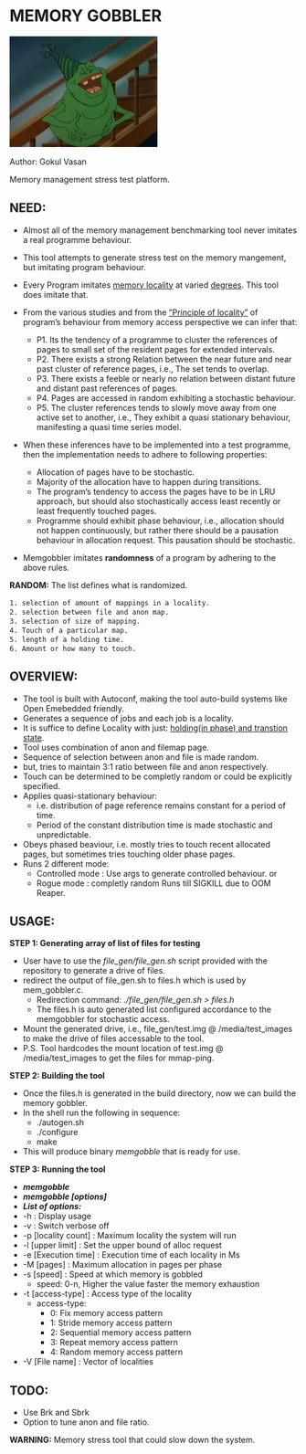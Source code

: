  MEMORY GOBBLER
===============

![picture alt](https://github.com/gokulvasan/MemoryManagementPhaseBasedStressTest/blob/master/MemoryGobbler.jpg "Memory gobbler")

Author: Gokul Vasan

Memory management stress test platform.

NEED:
-----
* Almost all of the memory management benchmarking tool never imitates a real programme behaviour.
* This tool attempts to generate stress test on the memory mangement, but imitating program behaviour.
* Every Program imitates [memory locality](https://en.wikipedia.org/wiki/Locality_of_reference "locality of reference wiki page") at varied [degrees]( https://dl.acm.org/citation.cfm?id=360227 "Characteristics of Program Localities"). This tool does imitate that.
* From the various studies and from the [”Principle of locality”](https://dl.acm.org/citation.cfm?id=1070856) of program’s behaviour from memory access perspective we can infer that:
	* P1. Its the tendency of a programme to cluster the references of pages to small set of the resident pages for extended intervals.
	* P2. There exists a strong Relation between the near future and near past cluster of reference pages, i.e., The set tends to overlap.
	* P3. There exists a feeble or nearly no relation between distant future and distant past references of pages.
	* P4. Pages are accessed in random exhibiting a stochastic behaviour.
	* P5. The cluster references tends to slowly move away from one active set to another, i.e., They exhibit a quasi stationary behaviour, manifesting a quasi time series model.
* When these inferences have to be implemented into a test programme, then the implementation needs to adhere to following properties:
	* Allocation of pages have to be stochastic.
	* Majority of the allocation have to happen during transitions.
	* The program’s tendency to access the pages have to be in LRU approach, but should also stochastically access least recently or least frequently touched pages.
	* Programme should exhibit phase behaviour, i.e., allocation should not happen continuously, but rather there should be a pausation behaviour in allocation request. This pausation should be stochastic.

* Memgobbler imitates **randomness** of a program by adhering to the above rules.

**RANDOM:** The list defines what is randomized.

	1. selection of amount of mappings in a locality. 
	2. selection between file and anon map.
	3. selection of size of mapping.
	4. Touch of a particular map.
	5. length of a holding time.
	6. Amount or how many to touch. 

OVERVIEW:
---------
* The tool is built with Autoconf, making the tool auto-build systems like Open Emebedded friendly.
* Generates a sequence of jobs and each job is a locality.
* It is suffice to define Locality with just: [holding(in phase) and transtion state](http://ieeexplore.ieee.org/document/1702696/).
* Tool uses combination of anon and filemap page.
* Sequence of selection between anon and file is made random.
* but, tries to maintain 3:1 ratio between file and anon respectively.
* Touch can be determined to be completly random or could be explicitly specified.
* Applies quasi-stationary behaviour:
	* i.e. distribution of page reference remains constant for a period of time.
	* Period of the constant distribution time is made stochastic and unpredictable.
* Obeys phased beaviour, i.e. mostly tries to touch recent allocated pages, but sometimes
  tries touching older phase pages.
* Runs 2 different mode:
	* Controlled mode : Use args to generate controlled behaviour. or
	* Rogue mode : completly random Runs till SIGKILL due to OOM Reaper.

USAGE:
------
**STEP 1: Generating array of list of files for testing**

* User have to use the *file_gen/file_gen.sh* script provided with the repository to generate a drive of files.
* redirect the output of file_gen.sh to files.h which is used by mem_gobbler.c. 
	* Redirection command: *./file_gen/file_gen.sh > files.h*
	* The files.h is auto generated list configured accordance to the memgobbler for stochastic access.
* Mount the generated drive, i.e., file_gen/test.img @ /media/test_images to make the drive of files accessable to the tool.
* P.S. Tool hardcodes the mount location of test.img @ /media/test_images to get the files for mmap-ping.

**STEP 2: Building the tool**
* Once the files.h is generated in the build directory, now we can build the memory gobbler. 
* In the shell run the following in sequence:
	*  ./autogen.sh
	* ./configure
 	*  make
* This will produce binary *memgobble* that is ready for use.

**STEP 3: Running the tool**
* ***memgobble***
* ***memgobble [options]***
* ***List of options:***
* -h                   : Display usage
* -v                   : Switch verbose off
* -p [locality count]  : Maximum locality the system will run
* -l [upper limit]     : Set the upper bound of alloc request
* -e [Execution time]  : Execution time of each locality in Ms
* -M [pages]           : Maximum allocation in pages per phase
* -s [speed]           : Speed at which memory is gobbled
	* speed: 0-n, Higher the value faster the memory exhaustion
* -t [access-type]     : Access type of the locality
	* access-type:
		* 0: Fix memory access pattern
		* 1: Stride memory access pattern
		* 2: Sequential memory access pattern
		* 3: Repeat memory access pattern
		* 4: Random memory access pattern
* -V [File name]       : Vector of localities

TODO:
-----
* Use Brk and Sbrk 
* Option to tune anon and file ratio.

**WARNING:** Memory stress tool that could slow down the system.
